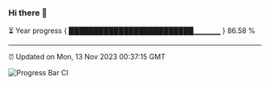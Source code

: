 ### Hi there 👋

⏳ Year progress { █████████████████████████▁▁▁▁▁ } 86.58 %

---

⏰ Updated on Mon, 13 Nov 2023 00:37:15 GMT

![Progress Bar CI](https://github.com/Shyam-Makwana/GitHub-Actions-Demo/workflows/Progress%20Bar%20CI/badge.svg)
